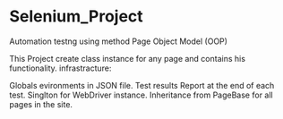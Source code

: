 # Selenium_Project
Automation testng using method Page Object Model (OOP)

This Project create class instance for any page and contains his functionality. 
infrastracture: 

Globals evironments in JSON file.
Test results Report at the end of each test.
Singlton for WebDriver instance.
Inheritance from PageBase for all pages in the site.
